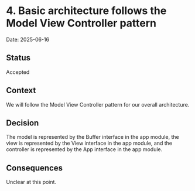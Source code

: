 # 4. Basic architecture follows the Model View Controller pattern

Date: 2025-06-16

## Status

Accepted

## Context

We will follow the Model View Controller pattern for our overall architecture.

## Decision

The model is represented by the
Buffer interface in the app module, the view is represented by the View interface in the app module, and the
controller is represented by the App interface in the app module.

## Consequences

Unclear at this point.
